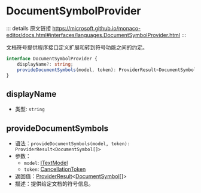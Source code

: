 # DocumentSymbolProvider
        
::: details 原文链接
https://microsoft.github.io/monaco-editor/docs.html#interfaces/languages.DocumentSymbolProvider.html
:::

文档符号提供程序接口定义扩展和转到符号功能之间的约定。

```ts
interface DocumentSymbolProvider {
    displayName?: string;
    provideDocumentSymbols(model, token): ProviderResult<DocumentSymbol[]>;
}
```

## displayName
- 类型: `string`


## provideDocumentSymbols
- 语法：`provideDocumentSymbols(model, token): ProviderResult<DocumentSymbol[]>`
- 参数：
  - `model`: [ITextModel](/api/editor/ITextModel.md)
  - `token`: [CancellationToken](/api/CancellationToken.md)
- 返回值：[ProviderResult](/api/languages/ProviderResult.md)<[DocumentSymbol](/api/languages/DocumentSymbol.md)[]>
- 描述：提供给定文档的符号信息。